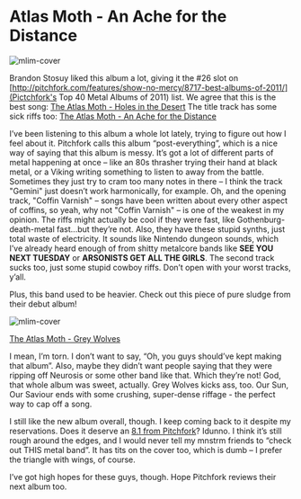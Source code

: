 # Atlas Moth - An Ache for the Distance

![mlim-cover](/cover/images/atlas-moth-ache.jpg "Atlas Moth - An Ache for the Distance")

Brandon Stosuy liked this album a lot, giving it the #26 slot on [http://pitchfork.com/features/show-no-mercy/8717-best-albums-of-2011/](Pictchfork's Top 40 Metal Albums of 2011) list. We agree that this is the best song:
[The Atlas Moth - Holes in the Desert](/assets/mp3/03-holes-in-the-desert.mp3)
The title track has some sick riffs too:
[The Atlas Moth - An Ache for the Distance](/assets/mp3/05-an-ache-for-the-distance.mp3)

I’ve been listening to this album a whole lot lately, trying to figure out how I feel about it. Pitchfork calls this album “post-everything”, which is a nice way of saying that this album is messy. It’s got a lot of different parts of metal happening at once – like an 80s thrasher trying their hand at black metal, or a Viking writing something to listen to away from the battle. Sometimes they just try to cram too many notes in there – I think the track "Gemini" just doesn’t work harmonically, for example. Oh, and the opening track, "Coffin Varnish" – songs have been written about every other aspect of coffins, so yeah, why not "Coffin Varnish" – is one of the weakest in my opinion. The riffs might actually be cool if they were fast, like Gothenburg-death-metal fast...but they’re not. Also, they have these stupid synths, just total waste of electricity. It sounds like Nintendo dungeon sounds, which I’ve already heard enough of from shitty metalcore bands like **SEE YOU NEXT TUESDAY** or **ARSONISTS GET ALL THE GIRLS**. The second track sucks too, just some stupid cowboy riffs. Don’t open with your worst tracks, y’all.

Plus, this band used to be heavier. Check out this piece of pure sludge from their debut album!

![mlim-cover](/content/images/atlas-moth-glorified "Atlas Moth - A Glorified Piece of Blue Sky")

[The Atlas Moth - Grey Wolves](/assets/mp3/03-grey-wolves.mp3)

I mean, I’m torn. I don’t want to say, “Oh, you guys should’ve kept making that album”. Also, maybe they didn’t want people saying that they were ripping off Neurosis or some other band like that. Which they’re not! God, that whole album was sweet, actually. Grey Wolves kicks ass, too. Our Sun, Our Saviour ends with some crushing, super-dense riffage - the perfect way to cap off a song.

I still like the new album overall, though. I keep coming back to it despite my reservations. Does it deserve an [8.1 from Pitchfork](http://www.pitchforkmedia.com/reviews/albums/15936-an-ache-for-the-distance/)? Idunno. I think it’s still rough around the edges, and I would never tell my mnstrm friends to “check out THIS metal band”.  It has tits on the cover too, which is dumb – I prefer the triangle with wings, of course. 

I’ve got high hopes for these guys, though. Hope Pitchfork reviews their next album too.
